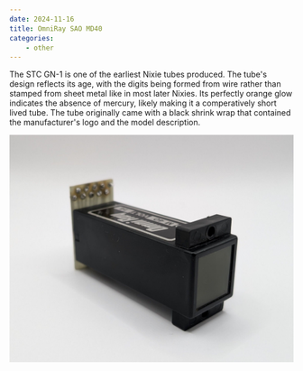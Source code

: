 ```yaml
---
date: 2024-11-16
title: OmniRay SAO MD40
categories:
    - other
---
```


The STC GN-1 is one of the earliest Nixie tubes produced. The tube's design reflects its age, with the digits being formed from wire rather than stamped from sheet metal like in most later Nixies. Its perfectly orange glow indicates the absence of mercury, likely making it a comperatively short lived tube. The tube originally came with a black shrink wrap that contained the manufacturer's logo and the model description.

![STC GN-1](assets/1.jpg)
